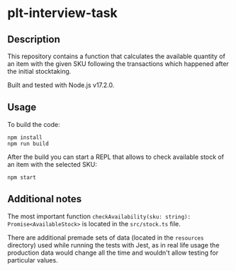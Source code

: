 # plt-interview-task

## Description
This repository contains a function that calculates the available quantity of an item with the given SKU following the
transactions which happened after the initial stocktaking.

Built and tested with Node.js v17.2.0.

## Usage
To build the code:

```
npm install
npm run build
```

After the build you can start a REPL that allows to check available stock of an item with the selected SKU:

```
npm start
```

## Additional notes
The most important function `checkAvailability(sku: string): Promise<AvailableStock>` is located
in the `src/stock.ts` file.

There are additional premade sets of data (located in the `resources` directory) used while running the tests with Jest,
as in real life usage the production data would change all the time and wouldn't allow testing for particular values.